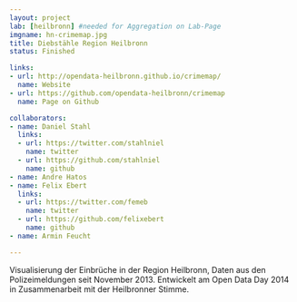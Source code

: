 ```yaml
---
layout: project
lab: [heilbronn] #needed for Aggregation on Lab-Page
imgname: hn-crimemap.jpg
title: Diebstähle Region Heilbronn
status: Finished

links:
- url: http://opendata-heilbronn.github.io/crimemap/
  name: Website
- url: https://github.com/opendata-heilbronn/crimemap
  name: Page on Github

collaborators:
- name: Daniel Stahl
  links:
  - url: https://twitter.com/stahlniel
    name: twitter
  - url: https://github.com/stahlniel
    name: github
- name: Andre Hatos
- name: Felix Ebert
  links:
  - url: https://twitter.com/femeb
    name: twitter
  - url: https://github.com/felixebert
    name: github
- name: Armin Feucht

---
```


Visualisierung der Einbrüche in der Region Heilbronn, Daten aus den Polizeimeldungen seit November 2013. Entwickelt am Open Data Day 2014 in Zusammenarbeit mit der Heilbronner Stimme.
